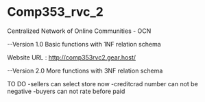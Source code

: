 # Comp353_rvc_2

Centralized Network of Online Communities - OCN

--Version 1.0
  Basic functions with 1NF relation schema

  Website URL : http://comp353rvc2.gear.host/


--Version 2.0
  More functions with 3NF relation schema

  TO DO
  -sellers can select store now
  -creditcrad number can not be negative
  -buyers can not rate before paid
